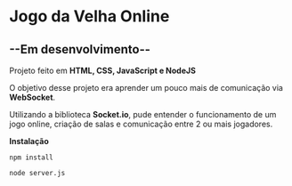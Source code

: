 # Jogo da Velha Online

## --Em desenvolvimento--

Projeto feito em **HTML, CSS, JavaScript e NodeJS**

O objetivo desse projeto era aprender um pouco mais de comunicação via **WebSocket**.

Utilizando a biblioteca **Socket.io**, pude entender o funcionamento de um jogo online, criação de salas e comunicação entre 2 ou mais jogadores.

**Instalação** 

```
npm install
```
```
node server.js
```
